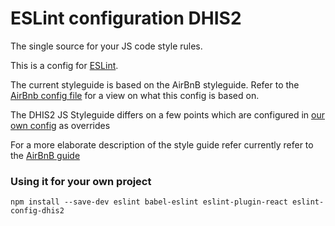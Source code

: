 # ESLint configuration DHIS2

The single source for your JS code style rules.

This is a config for [ESLint](http://eslint.org).

The current styleguide is based on the AirBnB styleguide. Refer to the [AirBnb config file](https://github.com/airbnb/javascript/blob/eslint-config-airbnb-v0.0.7/packages/eslint-config-airbnb/.eslintrc) for a view on what this config is based on.

The DHIS2 JS Styleguide differs on a few points which are configured in [our own config](https://github.com/dhis2/eslint-config-dhis2/blob/master/.eslintrc) as overrides

For a more elaborate description of the style guide refer currently refer to the [AirBnB guide](https://github.com/airbnb/javascript/tree/eslint-config-airbnb-v0.0.7)

### Using it for your own project
```
npm install --save-dev eslint babel-eslint eslint-plugin-react eslint-config-dhis2 
```
